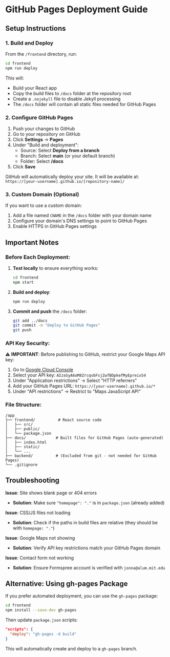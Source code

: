 # GitHub Pages Deployment Guide

## Setup Instructions

### 1. Build and Deploy

From the `/frontend` directory, run:

```bash
cd frontend
npm run deploy
```

This will:
- Build your React app
- Copy the build files to `/docs` folder at the repository root
- Create a `.nojekyll` file to disable Jekyll processing
- The `/docs` folder will contain all static files needed for GitHub Pages

### 2. Configure GitHub Pages

1. Push your changes to GitHub
2. Go to your repository on GitHub
3. Click **Settings** → **Pages**
4. Under "Build and deployment":
   - Source: Select **Deploy from a branch**
   - Branch: Select **main** (or your default branch)
   - Folder: Select **/docs**
5. Click **Save**

GitHub will automatically deploy your site. It will be available at:
`https://[your-username].github.io/[repository-name]/`

### 3. Custom Domain (Optional)

If you want to use a custom domain:
1. Add a file named `CNAME` in the `/docs` folder with your domain name
2. Configure your domain's DNS settings to point to GitHub Pages
3. Enable HTTPS in GitHub Pages settings

## Important Notes

### Before Each Deployment:

1. **Test locally** to ensure everything works:
   ```bash
   cd frontend
   npm start
   ```

2. **Build and deploy**:
   ```bash
   npm run deploy
   ```

3. **Commit and push** the `/docs` folder:
   ```bash
   git add ../docs
   git commit -m "Deploy to GitHub Pages"
   git push
   ```

### API Key Security:

⚠️ **IMPORTANT**: Before publishing to GitHub, restrict your Google Maps API key:
1. Go to [Google Cloud Console](https://console.cloud.google.com/apis/credentials)
2. Select your API key: `AIzaSyA6oM8ZrcqvbFsjZwfBDpkefMyEpreix54`
3. Under "Application restrictions" → Select "HTTP referrers"
4. Add your GitHub Pages URL: `https://[your-username].github.io/*`
5. Under "API restrictions" → Restrict to "Maps JavaScript API"

### File Structure:

```
/app
├── frontend/          # React source code
│   ├── src/
│   ├── public/
│   └── package.json
├── docs/             # Built files for GitHub Pages (auto-generated)
│   ├── index.html
│   ├── static/
│   └── ...
├── backend/          # (Excluded from git - not needed for GitHub Pages)
└── .gitignore
```

## Troubleshooting

**Issue**: Site shows blank page or 404 errors
- **Solution**: Make sure `"homepage": "."` is in `package.json` (already added)

**Issue**: CSS/JS files not loading
- **Solution**: Check if the paths in build files are relative (they should be with `homepage: "."`)

**Issue**: Google Maps not showing
- **Solution**: Verify API key restrictions match your GitHub Pages domain

**Issue**: Contact form not working
- **Solution**: Ensure Formspree account is verified with `jonna@alum.mit.edu`

## Alternative: Using gh-pages Package

If you prefer automated deployment, you can use the `gh-pages` package:

```bash
cd frontend
npm install --save-dev gh-pages
```

Then update `package.json` scripts:
```json
"scripts": {
  "deploy": "gh-pages -d build"
}
```

This will automatically create and deploy to a `gh-pages` branch.

